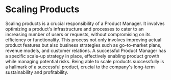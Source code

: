 # Scaling Products 

Scaling products is a crucial responsibility of a Product Manager. It involves optimizing a product's infrastructure and processes to cater to an increasing number of users or requests, without compromising on its efficiency or functionality. This process not only involves improving actual product features but also business strategies such as go-to-market plans, revenue models, and customer relations. A successful Product Manager has a specific scale-up strategy in place, effectively enabling product growth while managing potential risks. Being able to scale products successfully is a hallmark of a successful product, crucial to the company's long-term sustainability and profitability.